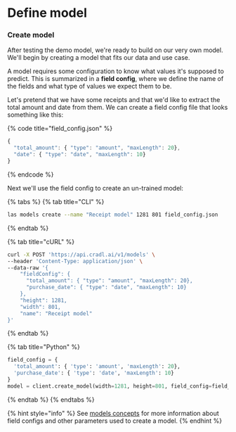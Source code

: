 # Define model

### Create model

After testing the demo model, we're ready to build on our very own model. We'll begin by creating a model that fits our data and use case.

A model requires some configuration to know what values it's supposed to predict. This is summarized in a **field config**, where we define the name of the fields and what type of values we expect them to be.

Let's pretend that we have some receipts and that we'd like to extract the total amount and date from them. We can create a field config file that looks something like this:

{% code title="field\_config.json" %}
```javascript
{
  "total_amount": { "type": "amount", "maxLength": 20},
  "date": { "type": "date", "maxLength": 10}
}
```
{% endcode %}

Next we'll use the field config to create an un-trained model:

{% tabs %}
{% tab title="CLI" %}
```bash
las models create --name "Receipt model" 1281 801 field_config.json
```
{% endtab %}

{% tab title="cURL" %}
```bash
curl -X POST 'https://api.cradl.ai/v1/models' \
--header 'Content-Type: application/json' \
--data-raw '{
    "fieldConfig": {
      "total_amount": { "type": "amount", "maxLength": 20},
      "purchase_date": { "type": "date", "maxLength": 10}
    },
    "height": 1281,
    "width": 801,
    "name": "Receipt model"
}'
```
{% endtab %}

{% tab title="Python" %}
```python
field_config = {
  'total_amount': { 'type': 'amount', 'maxLength': 20},
  'purchase_date': { 'type': 'date', 'maxLength': 10}
}
model = client.create_model(width=1281, height=801, field_config=field_config, name='Receipt model')
```
{% endtab %}
{% endtabs %}

{% hint style="info" %}
See [models concepts](../concepts/models.md) for more information about field configs and other parameters used to create a model.
{% endhint %}

